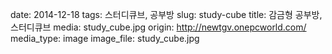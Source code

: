 date: 2014-12-18
tags: 스터디큐브, 공부방
slug: study-cube
title: 감금형 공부방, 스터디큐브
media: study_cube.jpg
origin: http://newtgv.onepcworld.com/
media_type: image
image_file: study_cube.jpg